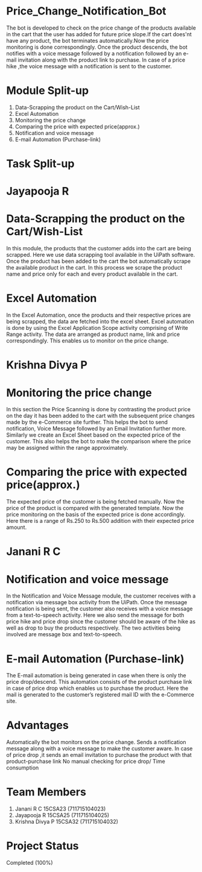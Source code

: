 # Price_Change_Notification_Bot
The bot is developed to check on the price change of the products available in the cart that the user has added for future price slope.If the cart does'nt have any product, the bot terminates automatically.Now the price monitoring is done correspondingly. Once the product descends, the bot notifies with a voice message followed by a notification followed by an e-mail invitation along with the product link to purchase. In case of a price hike ,the voice message with a notification is sent to the customer. 


# Module Split-up
1.	Data-Scrapping the product on the Cart/Wish-List
2.	Excel Automation
3.	Monitoring  the price change
4.  Comparing the price with expected price(approx.)
5.	Notification and voice message
6.	E-mail Automation (Purchase-link)


# Task Split-up
# Jayapooja R
# Data-Scrapping the product on the Cart/Wish-List 
In this module, the products that the customer adds into the cart are being scrapped. Here we use data scrapping tool available in the UiPath software. Once the product has been added to the cart the bot automatically scrape the available product in the cart. In this process we scrape the product name and price only for each and every product available in the cart.
# Excel Automation
In the Excel Automation, once the products and their respective prices are being scrapped, the data are fetched into the excel sheet. Excel automation is done by using the Excel Application Scope activity comprising of Write Range activity. The data are arranged as product name, link and price correspondingly. This enables us to monitor on the price change.

# Krishna Divya P
# Monitoring the price change 
In this section the Price Scanning is done by contrasting the product price on the day it has been added to the cart with the subsequent price changes made by the e-Commerce site further. This helps the bot to send notification, Voice Message followed by an Email Invitation further more. Similarly we create an Excel Sheet based on the expected price of the customer. This also helps the bot to make the comparison where the price may be assigned within the range approximately.	
# Comparing the price with expected price(approx.) 
The expected price of the customer is being fetched manually. Now the price of the product is compared with the generated template.
Now the price monitoring on the basis of the expected price is done accordingly. Here there is a range of Rs.250 to Rs.500 addition with their expected price amount.

# Janani R C
# Notification and voice message 
In the Notification and Voice Message module, the customer receives with a notification via message box activity from the UiPath. Once the message notification is being sent, the customer also receives with a voice message from a text-to-speech activity. Here we also send the message for both price hike and price drop since the customer should be aware of the hike as well as drop to buy the products respectively. The two activities being involved are message box and text-to-speech.
# E-mail Automation (Purchase-link)
The E-mail automation is being generated in case when there is only the price drop/descend. This automation consists of the product purchase link in case of price drop which enables us to purchase the product. Here the mail is generated to the customer’s registered mail ID with the e-Commerce site. 


# Advantages
Automatically the bot monitors on the price change.
Sends a notification message along with a voice message to make the customer aware.
In case of price drop ,it sends an email invitation to purchase the product with that product-purchase link
No manual checking for price drop/ Time consumption


# Team Members
1. Janani R C                   15CSA23 (711715104023)
2. Jayapooja R                  15CSA25 (711715104025)
3. Krishna Divya P              15CSA32 (711715104032)


# Project Status
Completed (100%)
